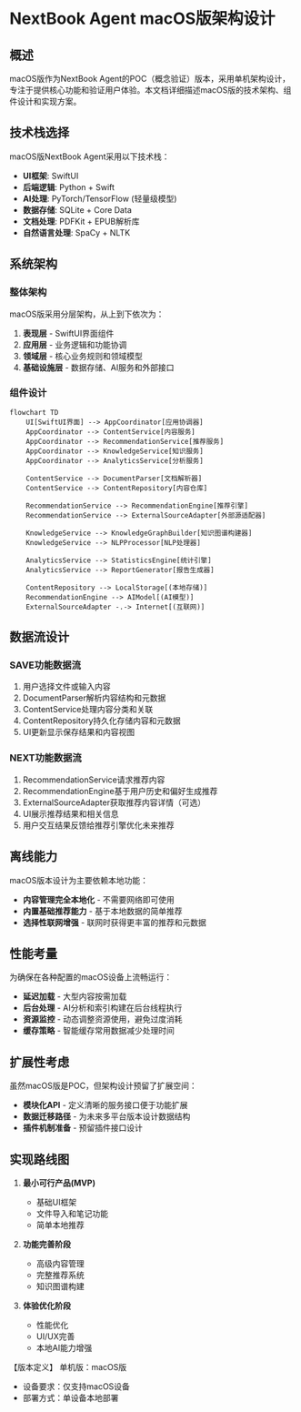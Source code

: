 # NextBook Agent macOS版架构设计

## 概述

macOS版作为NextBook Agent的POC（概念验证）版本，采用单机架构设计，专注于提供核心功能和验证用户体验。本文档详细描述macOS版的技术架构、组件设计和实现方案。

## 技术栈选择

macOS版NextBook Agent采用以下技术栈：

- **UI框架**: SwiftUI
- **后端逻辑**: Python + Swift
- **AI处理**: PyTorch/TensorFlow (轻量级模型)
- **数据存储**: SQLite + Core Data
- **文档处理**: PDFKit + EPUB解析库
- **自然语言处理**: SpaCy + NLTK

## 系统架构

### 整体架构

macOS版采用分层架构，从上到下依次为：

1. **表现层** - SwiftUI界面组件
2. **应用层** - 业务逻辑和功能协调
3. **领域层** - 核心业务规则和领域模型
4. **基础设施层** - 数据存储、AI服务和外部接口

### 组件设计

```mermaid
flowchart TD
    UI[SwiftUI界面] --> AppCoordinator[应用协调器]
    AppCoordinator --> ContentService[内容服务]
    AppCoordinator --> RecommendationService[推荐服务]
    AppCoordinator --> KnowledgeService[知识服务]
    AppCoordinator --> AnalyticsService[分析服务]
    
    ContentService --> DocumentParser[文档解析器]
    ContentService --> ContentRepository[内容仓库]
    
    RecommendationService --> RecommendationEngine[推荐引擎]
    RecommendationService --> ExternalSourceAdapter[外部源适配器]
    
    KnowledgeService --> KnowledgeGraphBuilder[知识图谱构建器]
    KnowledgeService --> NLPProcessor[NLP处理器]
    
    AnalyticsService --> StatisticsEngine[统计引擎]
    AnalyticsService --> ReportGenerator[报告生成器]
    
    ContentRepository --> LocalStorage[(本地存储)]
    RecommendationEngine --> AIModel[(AI模型)]
    ExternalSourceAdapter -.-> Internet[(互联网)]
```

## 数据流设计

### SAVE功能数据流

1. 用户选择文件或输入内容
2. DocumentParser解析内容结构和元数据
3. ContentService处理内容分类和关联
4. ContentRepository持久化存储内容和元数据
5. UI更新显示保存结果和内容视图

### NEXT功能数据流

1. RecommendationService请求推荐内容
2. RecommendationEngine基于用户历史和偏好生成推荐
3. ExternalSourceAdapter获取推荐内容详情（可选）
4. UI展示推荐结果和相关信息
5. 用户交互结果反馈给推荐引擎优化未来推荐

## 离线能力

macOS版本设计为主要依赖本地功能：

- **内容管理完全本地化** - 不需要网络即可使用
- **内置基础推荐能力** - 基于本地数据的简单推荐
- **选择性联网增强** - 联网时获得更丰富的推荐和元数据

## 性能考量

为确保在各种配置的macOS设备上流畅运行：

- **延迟加载** - 大型内容按需加载
- **后台处理** - AI分析和索引构建在后台线程执行
- **资源监控** - 动态调整资源使用，避免过度消耗
- **缓存策略** - 智能缓存常用数据减少处理时间

## 扩展性考虑

虽然macOS版是POC，但架构设计预留了扩展空间：

- **模块化API** - 定义清晰的服务接口便于功能扩展
- **数据迁移路径** - 为未来多平台版本设计数据结构
- **插件机制准备** - 预留插件接口设计

## 实现路线图

1. **最小可行产品(MVP)**
   - 基础UI框架
   - 文件导入和笔记功能
   - 简单本地推荐

2. **功能完善阶段**
   - 高级内容管理
   - 完整推荐系统
   - 知识图谱构建

3. **体验优化阶段**
   - 性能优化
   - UI/UX完善
   - 本地AI能力增强

【版本定义】
单机版：macOS版  
- 设备要求：仅支持macOS设备  
- 部署方式：单设备本地部署
